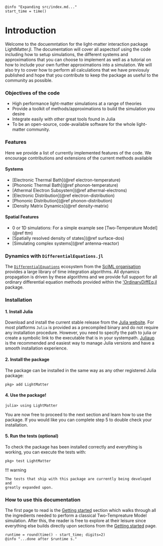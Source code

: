 ```@setup logging
@info "Expanding src/index.md..."
start_time = time()
```
# Introduction

Welcome to the docuemntation for the light-matter interaction package LightMatter.jl.
The documentation will cover all aspectsof using the code including how to setup simulations,
the different systems and approximations that you can choose to implement as well as a tutorial
on how to include your own further approximations into a simulation. We will also try to cover
how to perform all calculations that we have previosuly published and hope that you contribute
to keep the package as useful to the community as possible.

### Objectives of the code

- High performance light-matter simulations at a range of theories
- Provide a toolkit of methods/approximations to build the simulation you desire
- Integrate easily with other great tools found in Julia
- To be an open-source, code-available software for the whole light-matter community.

### Features

Here we provide a list of currently implemented features of the code.
We encourage contributions and extensions of the current methods available

#### Systems 

- [Electronic Thermal Bath](@ref electron-temperature)
- [Phononic Thermal Bath](@ref phonon-temperature)
- [Athermal Electron Subsystem](@ref athermal-electrons)
- [Electronic Distribution](@ref electron-distribution)
- [Phononic Distribution](@ref phonon-distribution)
- [Density Matrix Dynamics](@ref density-matrix)

#### Spatial Features

- 0 or 1D simulations: For a simple example see [Two-Temperature Model](@ref ttm)
- [Spatially resolved density of states](@ref surface-dos)
- [Simulating complex systems](@ref antenna-reactor)

### Dynamics with `DifferentialEquations.jl`

The [`DifferentialEquations`](https://diffeq.sciml.ai/stable/) ecosystem from the
[SciML organisation](https://github.com/SciML/) provides a large library of time integration
algorithms. All dynamics propagation is driven by these algorithms and we provide full support
for all ordinary differential equation methods provided within the ['OrdinaryDiffEq.jl](https://docs.sciml.ai/OrdinaryDiffEq/stable/)
package. 

### Installation

#### 1. Install Julia
Download and install the current stable release from the [Julia website](https://julialang.org/downloads/).
For most platforms `Julia` is provided as a precompiled binary and do not require any installation procedure. However, you need to specify the path to julia or create a symbolic link to the executable that is in your systempath. [Juliaup](https://github.com/JuliaLang/juliaup) is the recommended and easiest
way to manage Julia versions and have a smooth installation experience.

#### 2. Install the package
The package can be installed in the same way as any other registered Julia package:
```julia-repl
pkg> add LightMatter
```

#### 4. Use the package!
```julia-repl
julia> using LightMatter
```
You are now free to proceed to the next section and learn how to use the package.
If you would like you can complete step 5 to double check your installation.

#### 5. Run the tests (optional)

To check the package has been installed correctly and everything is working,
you can execute the tests with:
```julia-repl
pkg> test LightMatter
```

!!! warning

    The tests that ship with this package are currently being developed and
    greatly expanded upon.

### How to use this documentation

The first page to read is the [Getting started](@ref) section which walks through all the ingredients
needed to perform a classical Two-Tempreature Model simulation. 
After this, the reader is free to explore at their leisure since everything else builds directly
upon sections from the [Getting started](@ref) page.
```@setup logging
runtime = round(time() - start_time; digits=2)
@info "...done after $runtime s."
```

